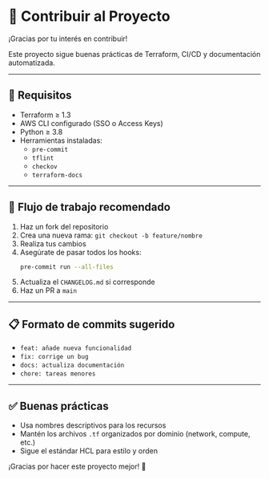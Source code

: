 # 🤝 Contribuir al Proyecto

¡Gracias por tu interés en contribuir!

Este proyecto sigue buenas prácticas de Terraform, CI/CD y documentación automatizada.

---

## 🧱 Requisitos

- Terraform ≥ 1.3
- AWS CLI configurado (SSO o Access Keys)
- Python ≥ 3.8
- Herramientas instaladas:
  - `pre-commit`
  - `tflint`
  - `checkov`
  - `terraform-docs`

---

## 🚀 Flujo de trabajo recomendado

1. Haz un fork del repositorio
2. Crea una nueva rama: `git checkout -b feature/nombre`
3. Realiza tus cambios
4. Asegúrate de pasar todos los hooks:
   ```bash
   pre-commit run --all-files
   ```
5. Actualiza el `CHANGELOG.md` si corresponde
6. Haz un PR a `main`

---

## 📋 Formato de commits sugerido

- `feat: añade nueva funcionalidad`
- `fix: corrige un bug`
- `docs: actualiza documentación`
- `chore: tareas menores`

---

## ✅ Buenas prácticas

- Usa nombres descriptivos para los recursos
- Mantén los archivos `.tf` organizados por dominio (network, compute, etc.)
- Sigue el estándar HCL para estilo y orden

¡Gracias por hacer este proyecto mejor! 🙌
